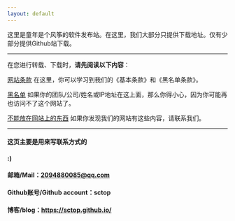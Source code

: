 ```yaml
---
layout: default
---
```


这里是童年是个风筝的软件发布站。在这里，我们大部分只提供下载地址。仅有少部分提供Github站下载。

----------

在您进行转载、下载时，**请先阅读以下内容**：

[网站条款](Warning.md)                             在这里，你可以学习到我们的《基本条款》和《黑名单条款》。

[黑名单](BlackList.md)                             如果你的团队/公司/姓名或IP地址在这上面，那么你得小心，因为你可能再也访问不了这个网站了。

[不能放在网站上的东西](DoNotInputThingsList.md)     如果你发现我们的网站有这些内容，请联系我们。

-----------

#### 这页主要是用来写联系方式的
#### :)
#### 邮箱/Mail：2094880085@qq.com
#### Github账号/Github account：sctop
#### 博客/blog：https://sctop.github.io/
